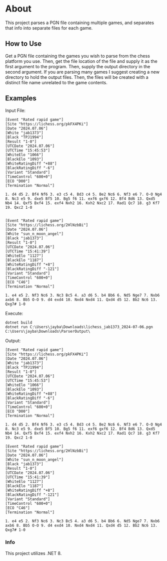 # About
This project parses a PGN file containing multiple games, and separates that info into separate files for each game.

## How to Use
Get a PGN file containing the games you wish to parse from the chess platform you use. Then, get the file location of the file and supply it as the first argument to the program. Then, supply the output directory in the second argument. If you are parsing many games I suggest creating a new directory to hold the output files. Then, the files will be created with a distinct file name unrelated to the game contents.

## Examples
Input File:
```text
[Event "Rated rapid game"]
[Site "https://lichess.org/pkFX4PKi"]
[Date "2024.07.06"]
[White "jab1373"]
[Black "TPJ1994"]
[Result "1-0"]
[UTCDate "2024.07.06"]
[UTCTime "15:45:53"]
[WhiteElo "1066"]
[BlackElo "1093"]
[WhiteRatingDiff "+88"]
[BlackRatingDiff "-6"]
[Variant "Standard"]
[TimeControl "600+0"]
[ECO "D00"]
[Termination "Normal"]

1. d4 d5 2. Bf4 Nf6 3. e3 c5 4. Bd3 c4 5. Be2 Nc6 6. Nf3 e6 7. O-O Ng4 8. Nc3 e5 9. dxe5 Bf5 10. Bg5 f6 11. exf6 gxf6 12. Bf4 Bd6 13. Qxd5 Nb4 14. Qxf5 Bxf4 15. exf4 Nxh2 16. Kxh2 Nxc2 17. Rad1 Qc7 18. g3 Kf7 19. Qxc2 1-0


[Event "Rated rapid game"]
[Site "https://lichess.org/2HlNzbBi"]
[Date "2024.07.06"]
[White "sun_n_moon_angel"]
[Black "jab1373"]
[Result "1-0"]
[UTCDate "2024.07.06"]
[UTCTime "15:41:39"]
[WhiteElo "1127"]
[BlackElo "1187"]
[WhiteRatingDiff "+8"]
[BlackRatingDiff "-121"]
[Variant "Standard"]
[TimeControl "600+0"]
[ECO "C46"]
[Termination "Normal"]

1. e4 e5 2. Nf3 Nc6 3. Nc3 Bc5 4. a3 d6 5. b4 Bb6 6. Nd5 Nge7 7. Nxb6 axb6 8. Bb5 O-O 9. d4 exd4 10. Nxd4 Nxd4 11. Qxd4 d5 12. Bb2 Nc6 13. Qxg7# 1-0
```
Execute:
```console
dotnet build
dotnet run C:\Users\jayba\Downloads\lichess_jab1373_2024-07-06.pgn C:\Users\jayba\Downloads\ParserOutput\
```
Output:
```text
[Event "Rated rapid game"]
[Site "https://lichess.org/pkFX4PKi"]
[Date "2024.07.06"]
[White "jab1373"]
[Black "TPJ1994"]
[Result "1-0"]
[UTCDate "2024.07.06"]
[UTCTime "15:45:53"]
[WhiteElo "1066"]
[BlackElo "1093"]
[WhiteRatingDiff "+88"]
[BlackRatingDiff "-6"]
[Variant "Standard"]
[TimeControl "600+0"]
[ECO "D00"]
[Termination "Normal"]

1. d4 d5 2. Bf4 Nf6 3. e3 c5 4. Bd3 c4 5. Be2 Nc6 6. Nf3 e6 7. O-O Ng4 8. Nc3 e5 9. dxe5 Bf5 10. Bg5 f6 11. exf6 gxf6 12. Bf4 Bd6 13. Qxd5 Nb4 14. Qxf5 Bxf4 15. exf4 Nxh2 16. Kxh2 Nxc2 17. Rad1 Qc7 18. g3 Kf7 19. Qxc2 1-0
```
```text
[Event "Rated rapid game"]
[Site "https://lichess.org/2HlNzbBi"]
[Date "2024.07.06"]
[White "sun_n_moon_angel"]
[Black "jab1373"]
[Result "1-0"]
[UTCDate "2024.07.06"]
[UTCTime "15:41:39"]
[WhiteElo "1127"]
[BlackElo "1187"]
[WhiteRatingDiff "+8"]
[BlackRatingDiff "-121"]
[Variant "Standard"]
[TimeControl "600+0"]
[ECO "C46"]
[Termination "Normal"]

1. e4 e5 2. Nf3 Nc6 3. Nc3 Bc5 4. a3 d6 5. b4 Bb6 6. Nd5 Nge7 7. Nxb6 axb6 8. Bb5 O-O 9. d4 exd4 10. Nxd4 Nxd4 11. Qxd4 d5 12. Bb2 Nc6 13. Qxg7# 1-0
```

### Info
This project utilizes .NET 8.
